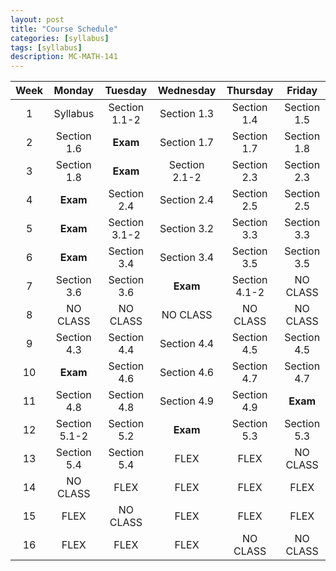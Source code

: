 ```yaml
---
layout: post
title: "Course Schedule"
categories: [syllabus]
tags: [syllabus]
description: MC-MATH-141
---
```


|Week|Monday|Tuesday|Wednesday|Thursday|Friday|
|:---:|:---:|:---:|:---:|:---:|:---:|
|1|Syllabus|Section 1.1-2|Section 1.3|Section 1.4|Section 1.5|
|2|Section 1.6|**Exam**|Section 1.7|Section 1.7|Section 1.8|
|3|Section 1.8|**Exam**|Section 2.1-2|Section 2.3|Section 2.3|
|4|**Exam**|Section 2.4|Section 2.4|Section 2.5|Section 2.5|
|5|**Exam**|Section 3.1-2|Section 3.2|Section 3.3|Section 3.3|
|6|**Exam**|Section 3.4|Section 3.4|Section 3.5|Section 3.5|
|7|Section 3.6|Section 3.6|**Exam**|Section 4.1-2|NO CLASS|
|8|NO CLASS|NO CLASS|NO CLASS|NO CLASS|NO CLASS|
|9|Section 4.3|Section 4.4|Section 4.4|Section 4.5|Section 4.5|
|10|**Exam**|Section 4.6|Section 4.6|Section 4.7|Section 4.7|
|11|Section 4.8|Section 4.8|Section 4.9|Section 4.9|**Exam**|
|12|Section 5.1-2|Section 5.2|**Exam**|Section 5.3|Section 5.3|
|13|Section 5.4|Section 5.4|FLEX|FLEX|NO CLASS|
|14|NO CLASS|FLEX|FLEX|FLEX|FLEX|
|15|FLEX|NO CLASS|FLEX|FLEX|FLEX|
|16|FLEX|FLEX|FLEX|NO CLASS|NO CLASS|
